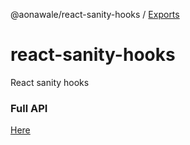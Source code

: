 @aonawale/react-sanity-hooks / [Exports](modules.md)

# react-sanity-hooks

React sanity hooks

### Full API
[Here](./docs/modules.md)
